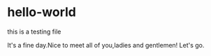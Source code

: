 # hello-world
this is a testing file



It's a fine day.Nice to meet all of you,ladies and gentlemen!
Let's go.

